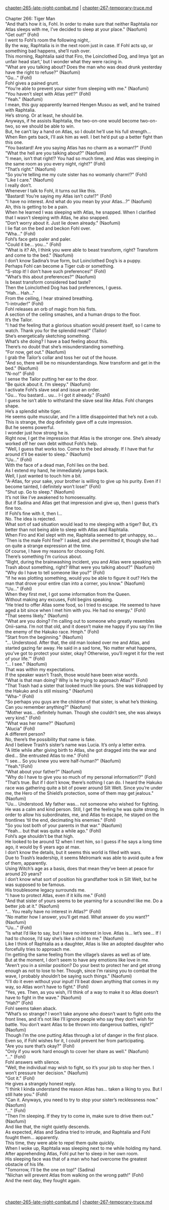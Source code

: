 [chapter-265-late-night-combat.md](./chapter-265-late-night-combat.md) | [chapter-267-temporary-truce.md](./chapter-267-temporary-truce.md) <br/>
<br/>
Chapter 266: Tiger Man<br/>
"And that’s how it is, Fohl. In order to make sure that neither Raphtalia nor Atlas sleeps with me, I’ve decided to sleep at your place." (Naofumi)<br/>
"Get out!" (Fohl)<br/>
I went to Fohl’s room the following night,.<br/>
By the way, Raphtalia is in the next room just in case. If Fohl acts up, or something bad happens, she’ll rush over.<br/>
This morning, Raphtalia said that Firo, the Loinclothed Dog, and Imya ‘got an unfair head start,’ but I wonder what they were racing in.<br/>
"What are you talking about? Does the man who was dead drunk yesterday have the right to refuse?" (Naofumi)<br/>
"Gu…" (Fohl)<br/>
Fohl gives a pained grunt.<br/>
"You’re able to prevent your sister from sleeping with me." (Naofumi)<br/>
"You haven’t slept with Atlas yet!?" (Fohl)<br/>
"Yeah." (Naofumi)<br/>
I mean, this guy apparently learned Hengen Musou as well, and he trained with Raphtalia.<br/>
He’s strong. Or at least, he should be.<br/>
Anyways, if he assists Raphtalia, the two-on-one would become two-on-two, so we should be able to win.<br/>
But, he can’t lay a hand on Atlas, so I doubt he’ll use his full strength…<br/>
When Ren gets back, I’ll ask him as well. I bet he’d put up a better fight than this one.<br/>
"You bastard! Are you saying Atlas has no charm as a woman!?" (Fohl)<br/>
"What the hell are you talking about?" (Naofumi)<br/>
"I mean, isn’t that right!? You had so much time, and Atlas was sleeping in the same room as you every night, right?" (Fohl)<br/>
"That’s right." (Naofumi)<br/>
"So you’re telling me my cute sister has no womanly charm!?" (Fohl)<br/>
"Like I care." (Naofumi)<br/>
I really don’t.<br/>
Whenever I talk to Fohl, it turns out like this.<br/>
"Bastard! You’re saying my Atlas isn’t cute!?" (Fohl)<br/>
"I have no interest. And what do you mean by your Atlas…?" (Naofumi)<br/>
Ah, this is getting to be a pain.<br/>
When he learned I was sleeping with Atlas, he snapped. When I clarified that I wasn’t sleeping with Atlas, he also snapped.<br/>
"Don’t worry about it. Just lie down already." (Naofumi)<br/>
I lie flat on the bed and beckon Fohl over.<br/>
"Wha…" (Fohl)<br/>
Fohl’s face gets paler and paler.<br/>
"Could it be… you…" (Fohl)<br/>
"What is it? Ah, I think you were able to beast transform, right? Transform and come to the bed." (Naofumi)<br/>
I don’t know Sadina’s true form, but Loinclothed Dog’s is a puppy.<br/>
Perhaps Fohl can become a Tiger cub or something.<br/>
"S-stop it! I don’t have such preferences!" (Fohl)<br/>
"What’s this about preferences?" (Naofumi)<br/>
Is beast transform considered bad taste?<br/>
Then the Loinclothed Dog has bad preferences, I guess.<br/>
"Hah… Hah…"<br/>
From the ceiling, I hear strained breathing.<br/>
"I-intruder!" (Fohl)<br/>
Fohl releases an orb of magic from his fists.<br/>
A section of the ceiling smashes, and a human drops to the floor.<br/>
It’s the Tailor.<br/>
"I had the feeling that a glorious situation would present itself, so I came to watch. Thank you for the splendid meal!" (Tailor)<br/>
She’s energetically sketching something.<br/>
What’s she doing? I have a bad feeling about this.<br/>
There’s no doubt that she’s misunderstanding something.<br/>
"For now, get out." (Naofumi)<br/>
I grab the Tailor’s collar and toss her out of the house.<br/>
"And so, there will be no misunderstandings. Now transform and get in the bed." (Naofumi)<br/>
"N-no!" (Fohl)<br/>
I sense the Tailor putting her ear to the door.<br/>
"Be quick about it. I’m sleepy." (Naofumi)<br/>
I activate Fohl’s slave seal and issue an order.<br/>
"Gu… You bastard… uu… I-I got it already." (Foahl)<br/>
I guess he isn’t able to withstand the slave seal like Atlas. Fohl changes shape.<br/>
He’s a splendid white tiger.<br/>
He seems quite muscular, and I’m a little disappointed that he’s not a cub.<br/>
This is strange, the dog definitely gave off a cute impression.<br/>
But he seems powerful.<br/>
I wonder just how strong he is.<br/>
Right now, I get the impression that Atlas is the stronger one. She’s already worked off her own debt without Fohl’s help.<br/>
"Well, I guess that works too. Come to the bed already. If I have that fur around it’ll be easier to sleep." (Naofumi)<br/>
"Uu…" (Fohl)<br/>
With the face of a dead man, Fohl lies on the bed.<br/>
As I extend my hand, he immediately jumps back.<br/>
Well, I just wanted to touch him a bit.<br/>
"A-Atlas, for your sake, your brother is willing to give up his purity. Even if I become tainted, I definitely won’t lose!" (Fohl)<br/>
"Shut up. Go to sleep." (Naofumi)<br/>
It’s not like I’ve awakened to homosexuality.<br/>
But if Sadina and Atlas get that impression and give up, then I guess that’s fine too.<br/>
If Fohl’s fine with it, then I…<br/>
No. The idea is rejected.<br/>
What sort of sad situation would lead to me sleeping with a tiger? But, it’s better than not being able to sleep with Atlas and Raphtalia.<br/>
When Firo and Kiel slept with me, Raphtalia seemed to get unhappy, so…<br/>
‘Then is the male Fohl fine?’ I asked, and she permitted it, though she had on quite a strange expression at the time.<br/>
Of course, I have my reasons for choosing Fohl.<br/>
There’s something I’m curious about.<br/>
"Right, during the brainwashing incident, you and Atlas were speaking with Trash about something, right? What were you talking about?" (Naofumi)<br/>
"Why do I have to tell someone like you?" (Fohl)<br/>
"If he was plotting something, would you be able to figure it out? He’s the man that drove your entire clan into a corner, you know." (Naofumi)<br/>
"Uu…" (Fohl)<br/>
When they first met, I got some information from the Queen.<br/>
Without making any excuses, Fohl begins speaking.<br/>
"He tried to offer Atlas some food, so I tried to escape. He seemed to have aged a bit since when I met him with you. He had no energy." (Fohl)<br/>
"That seems likely." (Naofumi)<br/>
"What are you doing? I’m calling out to someone who greatly resembles Onii-sama. I’m not that old, and it doesn’t make me happy if you say I’m like the enemy of the Hakuko race. Hmph." (Fohl)<br/>
"Start from the beginning." (Naofumi)<br/>
"… Understood. After that, the old man looked over me and Atlas, and started gazing far away. He said in a sad tone, ‘No matter what happens, you’ve got to protect your sister, okay? Otherwise, you’ll regret it for the rest of your life.’" (Fohl)<br/>
"… I see." (Naofumi)<br/>
That was within my expectations.<br/>
If the speaker wasn’t Trash, those would have been wise words.<br/>
"What is that man doing? Why is he trying to approach Atlas?" (Fohl)<br/>
"That Trash had a sister that looked much like yours. She was kidnapped by the Hakuko and is still missing." (Naofumi)<br/>
"Wha-" (Fohl)<br/>
"So perhaps you guys are the children of that sister, is what he’s thinking. Can you remember anything?" (Naofumi)<br/>
"Mother was… definitely human. Though she couldn’t see, she was always very kind." (Fohl)<br/>
"What was her name?" (Naofumi)<br/>
"Alucia" (Fohl)<br/>
A different person?<br/>
No, there’s the possibility that name is fake.<br/>
And I believe Trash’s sister’s name was Lucia. It’s only a letter extra.<br/>
"A little while after giving birth to Atlas, she got dragged into the war and died… She entrusted Atlas to me." (Fohl)<br/>
"I see… So you knew you were half-human?" (Naofumi)<br/>
"Yeah."(Fohl)<br/>
"What about your father?" (Naofumi)<br/>
"Why do I have to give you so much of my personal information!?" (Fohl)<br/>
"That’s true. But if I don’t know, there’s nothing I can do. I heard the Hakuko race was gathering quite a bit of power around Silt Welt. Since you’re under me, the Hero of the Shield’s protection, some of them may get jealous." (Naofumi)<br/>
"Uu… Understood. My father was… not someone who wished for fighting. He was a calm and kind person. Still, I get the feeling he was quite strong. In order to allow his subordinates, me, and Atlas to escape, he stayed on the frontlines ‘til the end, decimating his enemies." (Fohl)<br/>
"So you lost both of your parents in that war." (Naofumi)<br/>
"Yeah… but that was quite a while ago." (Fohl)<br/>
Fohl’s age shouldn’t be that high.<br/>
He looked to be around 12 when I met him, so I guess if he says a long time ago, it would by 6 years ago at max.<br/>
I don’t know the details, but it seems this world is filled with wars.<br/>
Due to Trash’s leadership, it seems Melromark was able to avoid quite a few of them, apparently.<br/>
Using Witch’s age as a basis, does that mean they’ve been at peace for around 20 years?<br/>
I don’t know what sort of position his grandfather took in Silt Welt, but he was supposed to be famous.<br/>
His troublesome legacy surrounds me.<br/>
"I have to protect Atlas, even if it kills me." (Fohl)<br/>
"And that sister of yours seems to be yearning for a scoundrel like me. Do a better job at it." (Naofumi)<br/>
"… You really have no interest in Atlas?" (Fohl)<br/>
"No matter how I answer, you’ll get mad. What answer do you want?" (Naofumi)<br/>
"Uu…" (Fohl)<br/>
"Is what I’d like to say, but I have no interest in love. Atlas is… let’s see… If I had to choose, I’d say she’s like a child to me." (Naofumi)<br/>
Like I think of Raphtalia as a daughter, Atlas is like an adopted daughter who forcefully tries to approach me.<br/>
I’m getting the same feeling from the village’s slaves as well as of late.<br/>
But at the moment, I don’t seem to have any emotions like love in me.<br/>
"Aren’t you in a similar position? Do your best to protect her and get strong enough as not to lose to her. Though, since I’m raising you to combat the wave, I probably shouldn’t be saying such things." (Naofumi)<br/>
"I’ll do it even without your input! I’ll beat down anything that comes in my way, so Atlas won’t have to fight." (Fohl)<br/>
"Yes, yes. Then, as you wish, I’ll think of a way to make it so Atlas doesn’t have to fight in the wave." (Naofumi)<br/>
"Hah?" (Fohl)<br/>
Fohl seems taken aback.<br/>
"What’s so strange? I won’t take anyone who doesn’t want to fight onto the front lines, and it’s not like I’ll ignore people who say they don’t wish for battle. You don’t want Atlas to be thrown into dangerous battles, right?" (Naofumi)<br/>
Though I’m the one putting Atlas through a lot of danger in the first place. Even so, if Fohl wishes for it, I could prevent her from participating.<br/>
"Are you sure that’s okay?" (Fohl)<br/>
"Only if you work hard enough to cover her share as well." (Naofumi)<br/>
"…" (Fohl)<br/>
Fohl answers with silence.<br/>
"Well, the individual may wish to fight, so it’s your job to stop her then. I won’t pressure her decision." (Naofumi)<br/>
"Got it." (Fohl)<br/>
He gives a strangely honest reply.<br/>
"I think I kinda understand the reason Atlas has… taken a liking to you. But I still hate you." (Fohl)<br/>
"Can it. Anyways, you need to try to stop your sister’s recklessness now." (Naofumi)<br/>
"…" (Fohl)<br/>
"Then I’m sleeping. If they try to come in, make sure to drive them out." (Naofumi)<br/>
And like that, the night quietly descends.<br/>
As expected, Atlas and Sadina tried to intrude, and Raphtalia and Fohl fought them… apparently.<br/>
This time, they were able to repel them quite quickly.<br/>
When I woke up, Raphtalia was sleeping next to me while holding my hand.<br/>
After apprehending Atlas, Fohl put her to sleep in her own room.<br/>
His sleeping face was that of a man who had overcome the greatest obstacle of his life.<br/>
"Tomorrow, I’ll be the one on top!" (Sadina)<br/>
"Niichan will prevent Atlas from walking on the wrong path!" (Fohl)<br/>
And the next day, they fought again.<br/>
<br/>
<br/> <br/>
[chapter-265-late-night-combat.md](./chapter-265-late-night-combat.md) | [chapter-267-temporary-truce.md](./chapter-267-temporary-truce.md) <br/>
